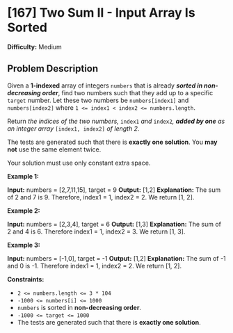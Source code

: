 # [167] Two Sum II - Input Array Is Sorted

**Difficulty:** Medium

## Problem Description

Given a **1-indexed** array of integers `numbers` that is already **_sorted in non-decreasing order_**, find two numbers such that they add up to a specific `target` number. Let these two numbers be `numbers[index1]` and `numbers[index2]` where `1 <= index1 < index2 <= numbers.length`.

Return _the indices of the two numbers,_ `index1` _and_ `index2`_, **added by one** as an integer array_ `[index1, index2]` _of length 2._

The tests are generated such that there is **exactly one solution**. You **may not** use the same element twice.

Your solution must use only constant extra space.

**Example 1:**

**Input:** numbers = \[2,7,11,15\], target = 9
**Output:** \[1,2\]
**Explanation:** The sum of 2 and 7 is 9. Therefore, index1 = 1, index2 = 2. We return \[1, 2\].

**Example 2:**

**Input:** numbers = \[2,3,4\], target = 6
**Output:** \[1,3\]
**Explanation:** The sum of 2 and 4 is 6. Therefore index1 = 1, index2 = 3. We return \[1, 3\].

**Example 3:**

**Input:** numbers = \[\-1,0\], target = -1
**Output:** \[1,2\]
**Explanation:** The sum of -1 and 0 is -1. Therefore index1 = 1, index2 = 2. We return \[1, 2\].

**Constraints:**

*   `2 <= numbers.length <= 3 * 104`
*   `-1000 <= numbers[i] <= 1000`
*   `numbers` is sorted in **non-decreasing order**.
*   `-1000 <= target <= 1000`
*   The tests are generated such that there is **exactly one solution**.